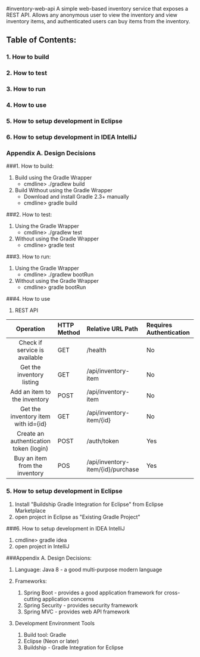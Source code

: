 #inventory-web-api
A simple web-based inventory service that exposes a REST API.  Allows any anonymous user to view the inventory and view inventory items, and authenticated users can buy items from the inventory.
 
 

## Table of Contents:
### 1. How to build
### 2. How to test
### 3. How to run
### 4. How to use
### 5. How to setup development in Eclipse
### 6. How to setup development in IDEA IntelliJ
### Appendix A. Design Decisions


###1. How to build:
1. Build using the Gradle Wrapper
   - cmdline> ./gradlew build
2. Build Without using the Gradle Wrapper
   - Download and install Gradle 2.3+ manually
   - cmdline> gradle build

###2. How to test:
1. Using the Gradle Wrapper
   - cmdline> ./gradlew test
2. Without using the Gradle Wrapper
   - cmdline> gradle test
 
###3. How to run:
1. Using the Gradle Wrapper
   - cmdline> ./gradlew bootRun
2. Without using the Gradle Wrapper
   - cmdline> gradle bootRun

	
###4. How to use
1. REST API
      
|Operation | HTTP Method | Relative URL Path  | Requires Authentication |
|:---------:|:-------------|:------------------|:------------------------|
Check if service is available |GET| /health | No |
Get the inventory listing |GET| /api/inventory-item | No |
Add an item to the inventory |POST| /api/inventory-item | No |
Get the inventory item with id={id} |GET| /api/inventory-item/{id} | No |
Create an authentication token (login)|POST| /auth/token | Yes|
Buy an item from the inventory |POS | /api/inventory-item/{id}/purchase | Yes |

		
### 5. How to setup development in Eclipse
1. Install "Buildship Gradle Integration for Eclipse" from Eclipse Marketplace
2. open project in Eclipse as "Existing Gradle Project"
 

###6. How to setup development in IDEA IntelliJ
1. cmdline> gradle idea
2. open project in IntelliJ
		
 

###Appendix A. Design Decisions:
1. Language: Java 8 - a good multi-purpose modern language
2. Frameworks:
   1. Spring Boot - provides a good application framework for cross-cutting application concerns
   2. Spring Security - provides security framework
   3. Spring MVC - provides web API framework

3. Development Environment Tools
   1. Build tool: Gradle
   2. Eclipse (Neon or later)
   3. Buildship - Gradle Integration for Eclipse
